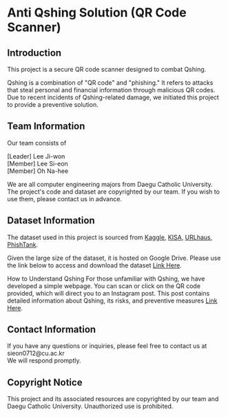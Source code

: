 # Anti Qshing Solution (QR Code Scanner)
## Introduction
This project is a secure QR code scanner designed to combat Qshing.

Qshing is a combination of "QR code" and "phishing." It refers to attacks that steal personal and financial information through malicious QR codes. Due to recent incidents of Qshing-related damage, we initiated this project to provide a preventive solution.

## Team Information
Our team consists of

[Leader] Lee Ji-won   
[Member] Lee Si-eon    
[Member] Oh Na-hee   

We are all computer engineering majors from Daegu Catholic University.   
The project's code and dataset are copyrighted by our team. If you wish to use them, please contact us in advance.

## Dataset Information
The dataset used in this project is sourced from [Kaggle](https://www.kaggle.com/datasets/sid321axn/malicious-urls-dataset), [KISA](https://www.bigdata-map.kr/search/88588963), [URLhaus](https://urlhaus.abuse.ch/api/#payloads), [PhishTank](https://www.phishtank.com/).   

Given the large size of the dataset, it is hosted on Google Drive. Please use the link below to access and download the dataset [Link Here](https://drive.google.com/file/d/1S_ve2J9yc9zbbz_mVmB-cVNPV5mkk-bL/view?usp=drive_link).

How to Understand Qshing
For those unfamiliar with Qshing, we have developed a simple webpage. You can scan or click on the QR code provided, which will direct you to an Instagram post. This post contains detailed information about Qshing, its risks, and preventive measures [Link Here](https://antiqshingsolution.netlify.app/).

## Contact Information
If you have any questions or inquiries, please feel free to contact us at sieon0712<dummy>@cu.ac.kr   
We will respond promptly.

## Copyright Notice
This project and its associated resources are copyrighted by our team and Daegu Catholic University. Unauthorized use is prohibited.
